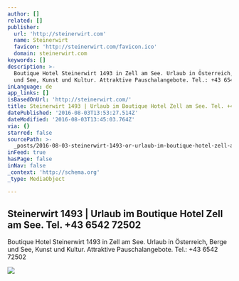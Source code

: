 ```yaml
---
author: []
related: []
publisher:
  url: 'http://steinerwirt.com'
  name: Steinerwirt
  favicon: 'http://steinerwirt.com/favicon.ico'
  domain: steinerwirt.com
keywords: []
description: >-
  Boutique Hotel Steinerwirt 1493 in Zell am See. Urlaub in Österreich, Berge
  und See, Kunst und Kultur. Attraktive Pauschalangebote. Tel.: +43 6542 72502
inLanguage: de
app_links: []
isBasedOnUrl: 'http://steinerwirt.com/'
title: Steinerwirt 1493 | Urlaub im Boutique Hotel Zell am See. Tel. +43 6542 72502
datePublished: '2016-08-03T13:53:27.514Z'
dateModified: '2016-08-03T13:45:03.764Z'
via: {}
starred: false
sourcePath: >-
  _posts/2016-08-03-steinerwirt-1493-or-urlaub-im-boutique-hotel-zell-am-see-tel.md
inFeed: true
hasPage: false
inNav: false
_context: 'http://schema.org'
_type: MediaObject

---
```

<article style=""><h1>Steinerwirt 1493 | Urlaub im Boutique Hotel Zell am See. Tel. +43 6542 72502</h1><p>Boutique Hotel Steinerwirt 1493 in Zell am See. Urlaub in Österreich, Berge und See, Kunst und Kultur. Attraktive Pauschalangebote. Tel.: +43 6542 72502</p><img src="https://3.bp.blogspot.com/-5Ix8b1pvOAU/Uzr82-w3drI/AAAAAAAAJTE/_5lTyEybZ5s/s1600/2014-04-01" /></article>